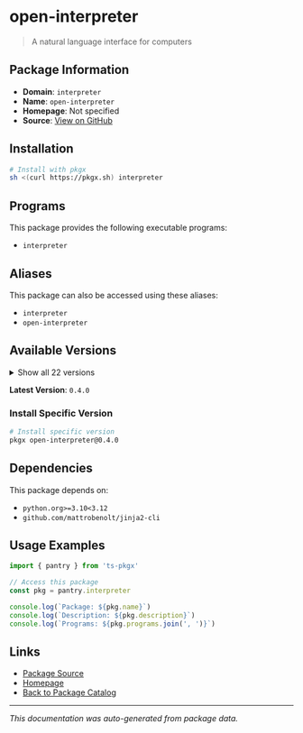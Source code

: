 # open-interpreter

> A natural language interface for computers

## Package Information

- **Domain**: `interpreter`
- **Name**: `open-interpreter`
- **Homepage**: Not specified
- **Source**: [View on GitHub](https://github.com/pkgxdev/pantry/tree/main/projects/openinterpreter.com/package.yml)

## Installation

```bash
# Install with pkgx
sh <(curl https://pkgx.sh) interpreter
```

## Programs

This package provides the following executable programs:

- `interpreter`

## Aliases

This package can also be accessed using these aliases:

- `interpreter`
- `open-interpreter`

## Available Versions

<details>
<summary>Show all 22 versions</summary>

- `0.4.0`, `0.2.1`, `0.2.0`, `0.1.18`, `0.1.17`
- `0.1.16`, `0.1.15`, `0.1.14`, `0.1.13`, `0.1.12`
- `0.1.11`, `0.1.9`, `0.1.8`, `0.1.7`, `0.1.6`
- `0.1.5`, `0.1.4`, `0.1.3`, `0.1.2`, `0.1.1`
- `0.1.0`, `0.0.297`

</details>

**Latest Version**: `0.4.0`

### Install Specific Version

```bash
# Install specific version
pkgx open-interpreter@0.4.0
```

## Dependencies

This package depends on:

- `python.org>=3.10<3.12`
- `github.com/mattrobenolt/jinja2-cli`

## Usage Examples

```typescript
import { pantry } from 'ts-pkgx'

// Access this package
const pkg = pantry.interpreter

console.log(`Package: ${pkg.name}`)
console.log(`Description: ${pkg.description}`)
console.log(`Programs: ${pkg.programs.join(', ')}`)
```

## Links

- [Package Source](https://github.com/pkgxdev/pantry/tree/main/projects/openinterpreter.com/package.yml)
- [Homepage](#)
- [Back to Package Catalog](../package-catalog.md)

---

*This documentation was auto-generated from package data.*
